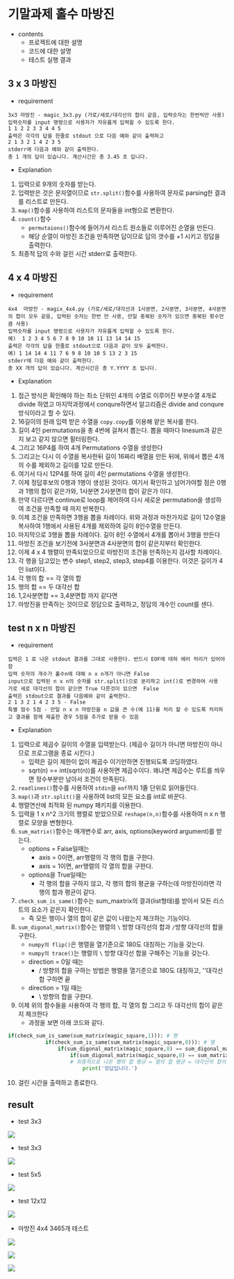 # 기말과제 홀수 마방진
+ contents
    - 프로젝트에 대한 설명
    - 코드에 대한 설명
    - 테스트 실행 결과

## 3 x 3 마방진
+ requirement
```
3x3 마방진 - magic_3x3.py (가로/세로/대각선의 합이 같음, 입력숫자는 한번씩만 사용)
입력숫자를 input 명령으로 사용자가 자유롭게 입력할 수 있도록 한다. 
1 1 2 2 3 3 4 4 5 
출력은 각각의 답을 한줄로 stdout 으로 다음 예와 같이 출력하고
2 1 3 2 1 4 2 3 5
stderr에 다음과 예와 같이 출력한다. 
총 1 개의 답이 있습니다. 계산시간은 총 3.45 초 입니다. 
```
+ Explanation
1. 입력으로 9개의 숫자를 받는다. 
2. 입력받은 것은 문자열이므로 `str.split()`함수를 사용하여 문자로 parsing한 결과를 리스트로 만든다.
3. `map()`함수를 사용하여 리스트의 문자들을 int형으로 변환한다.
4. `count()`함수
    + `permutaions()`함수에 들어가서 리스트 원소들로 이루어진 순열을 만든다.
    + 해당 순열이 마방진 조건을 만족하면 답이므로 답의 갯수를 +1 시키고 정답을 출력한다.
5. 최종적 답의 수와 걸린 시간 stderr로 출력한다.

## 4 x 4 마방진
+ requirement
```
4x4  마방진 - magix_4x4.py (가로/세로/대각선과 1사분면, 2사분면, 3사분면, 4사분면의 합이 모두 같음, 입력된 숫자는 한번 만 사용, 만일 중복된 숫자가 있으면 중복된 횟수만큼 사용)
입력숫자를 input 명령으로 사용자가 자유롭게 입력할 수 있도록 한다. 
예)  1 2 3 4 5 6 7 8 9 10 10 11 13 14 14 15
출력은 각각의 답을 한줄로 stdout으로 다음과 같이 모두 출력한다.
예) 1 14 14 4 11 7 6 9 8 10 10 5 13 2 3 15
stderr에 다음 예와 같이 출력한다. 
총 XX 개의 답이 있습니다. 계산시간은 총 Y.YYYY 초 입니다.
```
+ Explanation
1. 접근 방식은 확인해야 하는 최소 단위인 4개의 수열로 이루어진 부분수열 4개로 divide 하였고 마지막과정에서 conqure하면서 알고리즘은 divide and conqure방식이라고 할 수 있다.
2.  16길이의 원래 입력 받은 수열을 `copy.copy`를 이용해 얕은 복사를 한다.
3.  길이 4인 permutations을 총 4번에 걸쳐서 뽑는다. 뽑을 때마다 linesum과 같은지 보고 같지 않으면 필터링한다.
4.  그리고 16P4를 하여 4개 Permutations 수열을 생성한다
5.  그리고는 다시 이 수열을 복사한뒤 길이 16짜리 배열을 만든 뒤에, 위에서 뽑은 4개의 수를 제외하고 길이를 12로 만든다.
6.  여기서 다시 12P4를 하여 길이 4인 permutations 수열을 생성한다.
7.  이제 정답후보의 0행과 1행이 생성된 것이다. 여기서 확인하고 넘어가야할 점은 0행과 1행의 합이 같은가와, 1사분면 2사분면의 합이 같은가 이다.
8.  만약 다르다면 continue로 loop를 제어하여 다시 새로운 permutation을 생성하여 조건을 만족할 때 까지 반복한다.
9.  이제 조건을 만족하면 3행을 뽑을 차례이다. 위와 과정과 마찬가지로 길이 12수열을 복사하여 1행에서 사용된 4개를 제외하여 길이 8인수열을 만든다.
10. 마지막으로 3행을 뽑을 차례이다. 길이 8인 수열에서 4개를 뽑아서 3행을 만든다
11. 마방진 조건을 보기전에 3사분면과 4사분면의 합이 같은지부터 확인한다.
11. 이제 4 x 4 행렬이 만족되었으므로 마방진의 조건을 만족하는지 검사할 차례이다.
12. 각 행을 담고있는 변수 step1, step2, step3, step4를 이용한다. 이것은 길이가 4인 list이다.
13. 각 행의 합 == 각 열의 합
14. 행의 합 == 두 대각선 합
15. 1,2사분면합 == 3,4분면합 까지 같다면
16. 마방진을 만족하는 것이므로 정답으로 출력하고, 정답의 개수인 count를 센다.

## test n x n 마방진

+ requirement
```
입력은 1 로 나온 stdout 결과를 그대로 사용한다. 반드시 EOF에 대하 에러 처리가 있어야 함 
입력 숫자의 개수가 홀수n에 대해 n x n개가 아니면 False
input으로 입력된 n x n의 숫자를 str.split()으로 분리하고 int()로 변경하여 사용
가로 세로 대각선의 합이 같으면 True 다른것이 있으면  False
출력은 stdout으로 결과를 다음예와 같이 출력한다. 
2 1 3 2 1 4 2 3 5 - False
특별 점수 5점 - 만일 n x n 마방진을 n 값을 큰 수(예 11)를 처리 할 수 있도록 처리하고 결과를 함께 제출한 경우 5점을 추가로 받을 수 있음 
```
+ Explanation
1. 입력으로 제곱수 길이의 수열을 입력받는다. (제곱수 길이가 아니면 마방진이 아니므로 프로그램을 종료 시킨다.)
    + 입력은 길이 제한이 없이 제곱수 이기만하면 진행되도록 코딩하였다.
    + sqrt(n) == int(sqrt(n))를 사용하면 제곱수이다. 왜냐면 제곱수는 루트를 씌우면 정수부분만 남아서 조건이 만족된다.
2. `readlines()`함수를 사용하여 `stdin`을 `eof`까지 1줄 단위로 읽어들인다.
3. `map()`과 `str.split()`을 사용하여 list의 모든 요소를 int로 바꾼다.
4.  행렬연산에 최적화 된 numpy 패키지를 이용한다.
5. 입력을 1 x n^2 크기의 행렬로 받았으므로 `reshape(n,n)`함수를 사용하여 n x n 행렬로 모양을 변형한다.
6. `sum_matrix()`함수는 매개변수로 arr, axis, options(keyword argument)를 받는다.
    + options = False일때는
        - axis = 0이면, arr행렬의 각 행의 합을 구한다.
        - axis = 1이면, arr행렬의 각 열의 합을 구한다.
    + options을 True일때는
        - 각 행의 합을 구하지 않고, 각 행의 합의 평균을 구하는데 마방진이라면 각 행의 합과 평균이 같다.
7. `check_sum_is_same()`함수는 sum_maxtrix의 결과(list형태)를 받아서 모든 리스트의 요소가 같은지 확인한다.
    + 즉 모든 행이나 열의 합이 같은 값이 나왔는지 체크하는 기능이다.
8. `sum_digonal_matrix()`함수는 행렬의 `\` 방향 대각선의 합과 `/`방향 대각선의 합을 구한다.
    + `numpy의 flip()`은 행렬을 열기준으로 180도 대칭하는 기능을 갖는다.
    + `numpy의 trace()`는 행렬의 `\` 방향 대각선 합을 구해주는 기능을 갖는다.
    + direction = 0일 때는
        - / 방향의 합을 구하는 방법은 행렬을 열기준으로 180도 대칭하고, '\'대각선 합 구하면 끝
    + direction = 1일 때는
        - \ 방향의 합을 구한다.
9. 이제 위의 함수들을 사용하여 각 행의 합, 각 열의 합 그리고 두 대각선의 합이 같은지 체크한다
    + 과정을 보면 아래 코드와 같다.
```python
if(check_sum_is_same(sum_matrix(magic_square,1))): # 행
            if(check_sum_is_same(sum_matrix(magic_square,0))): # 열
                if(sum_digonal_matrix(magic_square,0) == sum_digonal_matrix(magic_square,1)): # 두 대각선
                    if(sum_digonal_matrix(magic_square,0) == sum_matrix(magic_square,0,True) == sum_matrix(magic_square,1,True)):
                    # 최종적으로 나온 행의 합 평균 = 열의 합 평균 = 대각선의 합이 같으면 마방진
                        print('정답입니다.')
```
10. 걸린 시간을 출력하고 종료한다.

## result
+ test 3x3

![](./results/결과1.jpeg)

+ test 3x3

![](./results/결과123456789.jpeg)

+ test 5x5

![](./results/결과5.jpeg)

+ test 12x12

![](./results/결과12.jpeg)

+ 마방진 4x4 3465개 테스트

![](./results/4x4결과.PNG)

![](./results/결과44.PNG)

![](./results/결과4.PNG)

    
